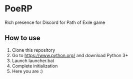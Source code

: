 # PoeRP

Rich presence for Discord for Path of Exile game

## How to use
1. Clone this repository
2. Go to https://www.python.org/ and download Python 3+
3. Launch launcher.bat
4. Complete initialization
5. Here you are :)
